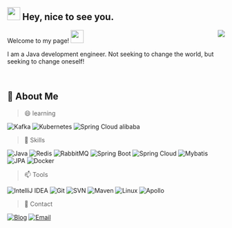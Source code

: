 ## <img src="https://emojis.slackmojis.com/emojis/images/1531849430/4246/blob-sunglasses.gif?1531849430" width="30"/> Hey, nice to see you.

<a href="https://github.com/yandongquan?tab=repositories">
<img align="right" src="https://github-readme-stats.vercel.app/api?username=yandongquan&show_icons=true&hide_border=true" />
</a>

Welcome to my page! <img src="https://camo.githubusercontent.com/35d3d11359a49bf12aebb834cc13fd81b95eff4e/68747470733a2f2f6d656469612e67697068792e636f6d2f6d656469612f6876524a434c467a6361737252346961377a2f67697068792e676966" width="30"/>

I am a Java development engineer. Not seeking to change the world, but seeking to change oneself!


<br>


## 🤦‍ About Me

> 😄 learning

![Kafka](https://img.shields.io/badge/-Kafka-007396?style=flat-square&logo=Apache%20Kafka&logoColor=fff)
![Kubernetes](https://img.shields.io/badge/-Kubernetes-A69C00?style=flat-square&logo=Kubernetes&logoColor=fff)
![Spring Cloud alibaba](https://img.shields.io/badge/-Spring_Cloud_alibaba-8B2374?style=flat-square&logo=Spring&logoColor=fff)


> 🎉 Skills

![Java](https://img.shields.io/badge/-Java-777BB4?style=flat-square&logo=Java&logoColor=fff)
![Redis](https://img.shields.io/badge/-Redis-00733E?style=flat-square&logo=Redis&logoColor=fff)
![RabbitMQ](https://img.shields.io/badge/-RabbitMQ-3E94D1?style=flat-square&logo=RabbitMQ&logoColor=fff)
![Spring Boot](https://img.shields.io/badge/-Spring_Boot-5F9EA0?style=flat-square&logo=Spring&logoColor=fff)
![Spring Cloud](https://img.shields.io/badge/-Spring_Cloud-2E8B57?style=flat-square&logo=Spring&logoColor=fff)
![Mybatis](https://img.shields.io/badge/-Mybatis-FF8C00?style=flat-square&logo=Mybatis&logoColor=fff)
![JPA](https://img.shields.io/badge/-Spring_data_jpa-A52A2A?style=flat-square&logo=Spring&logoColor=fff)
![Docker](https://img.shields.io/badge/-Docker-2496ED?style=flat-square&logo=Docker&logoColor=fff)

> 📫 Tools

![IntelliJ IDEA](https://img.shields.io/badge/-IntelliJ%20IDEA-000000?style=flat-square&logo=IntelliJ%20IDEA&logoColor=fff)
![Git](https://img.shields.io/badge/-Git-F05032?style=flat-square&logo=Git&logoColor=fff)
![SVN](https://img.shields.io/badge/-SVN-054ADA?style=flat-square&logo=Tata&logoColor=fff)
![Maven](https://img.shields.io/badge/-Maven-C71A36A?style=flat-square&logo=Apache%20Maven&logoColor=fff)
![Linux](https://img.shields.io/badge/-Linux-FCC624?style=flat-square&logo=Linux&logoColor=fff)
![Apollo](https://img.shields.io/badge/-Apollo-311C87?style=flat-square&logo=Apollo%20Graphql&logoColor=fff)

> 🐛 Contact

[![Blog](https://img.shields.io/badge/-https://yandongquan.github.io-4B8BF5?style=flat-square&logo=Blogger&logoColor=fff)](https://yandongquan.github.io)
[![Email](https://img.shields.io/badge/-yandongquanlove@gmail.com-D14836?style=flat-square&logo=Gmail&logoColor=fff)](mailto:yandongquanlove@gmail.com)

